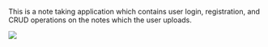 This is a note taking application which contains user login, registration, and CRUD operations on the notes which the user uploads.

<image src="ER.JPG">